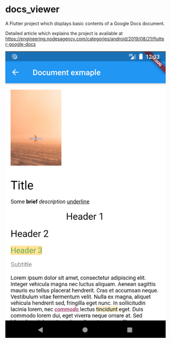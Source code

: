 # docs_viewer

A Flutter project which displays basic contents of a Google Docs document.

Detailed article which explains the project is available at https://engineering.nodesagency.com/categories/android/2019/08/21/flutter-google-docs

![Screenshot](screenshot.png)
